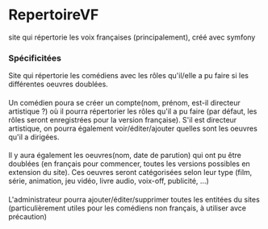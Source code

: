 # RepertoireVF
site qui répertorie les voix françaises (principalement), créé avec symfony

### Spécificitées
Site qui répertorie les comédiens avec les rôles qu'il/elle a pu faire si les différentes oeuvres doublées.
#### 
Un comédien poura se créer un compte(nom, prénom, est-il directeur artistique ?) où il pourra répertorier les rôles qu'il a pu faire (par défaut, les rôles seront enregistrées pour la version française).
S'il est directeur artistique, on pourra également voir/éditer/ajouter quelles sont les oeuvres qu'il a dirigées.
#### 
Il y aura également les oeuvres(nom, date de parution) qui ont pu être doublées (en français pour commencer, toutes les versions possibles en extension du site).
Ces oeuvres seront catégorisées selon leur type (film, série, animation, jeu vidéo, livre audio, voix-off, publicité, ...)
#### 
L'administrateur pourra ajouter/éditer/supprimer toutes les entitées du sites (particulièrement utiles pour les comédiens non français,
à utiliser avce précaution)
